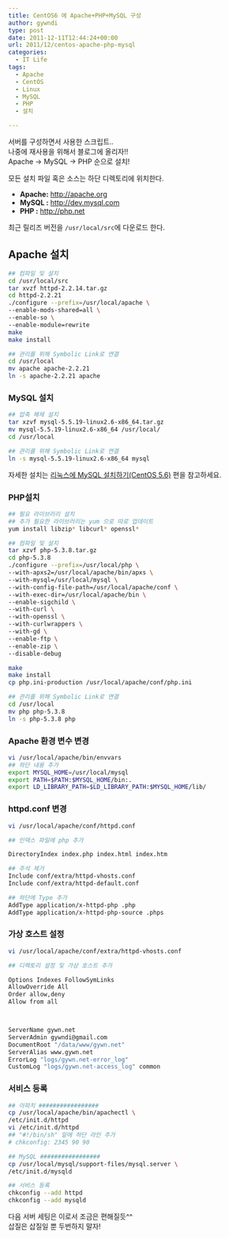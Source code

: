```yaml
---
title: CentOS6 에 Apache+PHP+MySQL 구성
author: gywndi
type: post
date: 2011-12-11T12:44:24+00:00
url: 2011/12/centos-apache-php-mysql
categories:
  - IT Life
tags:
  - Apache
  - CentOS
  - Linux
  - MySQL
  - PHP
  - 설치

---
```

서버를 구성하면서 사용한 스크립트..  
나중에 재사용을 위해서 블로그에 올리자!!  
Apache -> MySQL -> PHP 순으로 설치!

모든 설치 파일 혹은 소스는 하단 디렉토리에 위치한다.

* **Apache:** http://apache.org
* **MySQL :** http://dev.mysql.com
* **PHP   :**  http://php.net

최근 릴리즈 버전을 `/usr/local/src`에 다운로드 한다.

## Apache 설치

```bash
## 컴파일 및 설치
cd /usr/local/src
tar xvzf httpd-2.2.14.tar.gz
cd httpd-2.2.21
./configure --prefix=/usr/local/apache \
--enable-mods-shared=all \
--enable-so \
--enable-module=rewrite
make
make install

## 관리를 위해 Symbolic Link로 연결
cd /usr/local
mv apache apache-2.2.21
ln -s apache-2.2.21 apache
```

### MySQL 설치

```bash
## 압축 해제 설치
tar xzvf mysql-5.5.19-linux2.6-x86_64.tar.gz
mv mysql-5.5.19-linux2.6-x86_64 /usr/local/
cd /usr/local

## 관리를 위해 Symbolic Link로 연결
ln -s mysql-5.5.19-linux2.6-x86_64 mysql
```

자세한 설치는 [리눅스에 MySQL 설치하기(CentOS 5.6)](/2011/12/mysql-installation-on-linux/) 편을 참고하세요.

### PHP설치

```bash
## 필요 라이브러리 설치
## 추가 필요한 라이브러리는 yum 으로 따로 업데이트
yum install libzip* libcurl* openssl*

## 컴파일 및 설치
tar xzvf php-5.3.8.tar.gz
cd php-5.3.8
./configure --prefix=/usr/local/php \
--with-apxs2=/usr/local/apache/bin/apxs \
--with-mysql=/usr/local/mysql \
--with-config-file-path=/usr/local/apache/conf \
--with-exec-dir=/usr/local/apache/bin \
--enable-sigchild \
--with-curl \
--with-openssl \
--with-curlwrappers \
--with-gd \
--enable-ftp \
--enable-zip \
--disable-debug

make
make install
cp php.ini-production /usr/local/apache/conf/php.ini

## 관리를 위해 Symbolic Link로 연결
cd /usr/local
mv php php-5.3.8
ln -s php-5.3.8 php
```

### Apache 환경 변수 변경

```bash
vi /usr/local/apache/bin/envvars
## 하단 내용 추가
export MYSQL_HOME=/usr/local/mysql
export PATH=$PATH:$MYSQL_HOME/bin:.
export LD_LIBRARY_PATH=$LD_LIBRARY_PATH:$MYSQL_HOME/lib/
```

### httpd.conf 변경

```bash
vi /usr/local/apache/conf/httpd.conf

## 인덱스 파일에 php 추가

DirectoryIndex index.php index.html index.htm

## 주석 제거
Include conf/extra/httpd-vhosts.conf
Include conf/extra/httpd-default.conf

## 하단에 Type 추가
AddType application/x-httpd-php .php
AddType application/x-httpd-php-source .phps
```

### 가상 호스트 설정

```bash
vi /usr/local/apache/conf/extra/httpd-vhosts.conf

## 디렉토리 설정 및 가상 호스트 추가

Options Indexes FollowSymLinks
AllowOverride All
Order allow,deny
Allow from all



ServerName gywn.net
ServerAdmin gywndi@gmail.com
DocumentRoot "/data/www/gywn.net"
ServerAlias www.gywn.net
ErrorLog "logs/gywn.net-error_log"
CustomLog "logs/gywn.net-access_log" common

```

### 서비스 등록

```bash
## 아파치 #################
cp /usr/local/apache/bin/apachectl \
/etc/init.d/httpd
vi /etc/init.d/httpd
## "#!/bin/sh" 밑에 하단 라인 추가
# chkconfig: 2345 90 90

## MySQL #################
cp /usr/local/mysql/support-files/mysql.server \
/etc/init.d/mysqld

## 서비스 등록
chkconfig --add httpd
chkconfig --add mysqld
```

다음 서버 세팅은 이로서 조금은 편해질듯^^  
삽질은 삽질일 뿐 두번하지 말자!